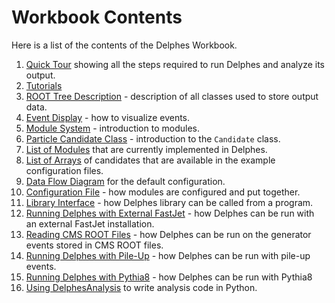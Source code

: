 # Workbook Contents

Here is a list of the contents of the Delphes Workbook.

1. [Quick Tour](/workbook/quick-tour) showing all the steps required to run Delphes and analyze its output.
1. [Tutorials](/tutorials)
1. [ROOT Tree Description](/workbook/root-tree-description) - description of all classes used to store output data.
1. [Event Display](/workbook/event-display) - how to visualize events.
1. [Module System](/workbook/module-system) - introduction to modules.
1. [Particle Candidate Class](/workbook/candidate) - introduction to the `Candidate` class.
1. [List of Modules](/workbook/modules) that are currently implemented in Delphes.
1. [List of Arrays](/workbook/arrays) of candidates that are available in the example configuration files.
1. [Data Flow Diagram](/workbook/data-flow-diagram) for the default configuration.
1. [Configuration File](/workbook/config-file) - how modules are configured and put together.
1. [Library Interface](/workbook/library-interface) - how Delphes library can be called from a program.
1. [Running Delphes with External FastJet](/workbook/external-fastjet) - how Delphes can be run with an external FastJet installation.
1. [Reading CMS ROOT Files](/workbook/reading-cms-files) - how Delphes can be run on the generator events stored in CMS ROOT files.
1. [Running Delphes with Pile-Up](/workbook/pile-up) - how Delphes can be run with pile-up events.
1. [Running Delphes with Pythia8](/workbook/pythia8) - how Delphes can be run with Pythia8
1. [Using DelphesAnalysis](/workbook/delphes-analysis) to write analysis code in Python.
